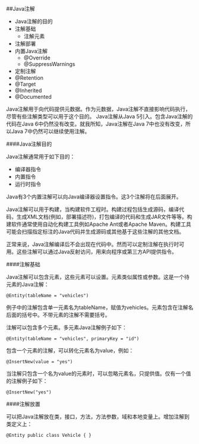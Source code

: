 ##Java注解

- Java注解的目的
- 注解基础
  - 注解元素
- 注解部署
- 内置Java注解
  - @Override
  - @SuppressWarnings
- 定制注解
 - @Retention
 - @Target
 - @Inherited
 - @Documented

Java注解用于向代码提供元数据。作为元数据，Java注解不直接影响代码执行，尽管有些注解类型可以用于这个目的。
Java注解从Java 5引入。包含Java注解的代码在Java 6中仍然没有改变。就我所知，Java注解在Java 7中也没有改变，所以Java 7中仍然可以继续使用注解。

####Java注解目的

Java注解通常用于如下目的：

- 编译器指令
- 内置指令
- 运行时指令

Java有3个内置注解可以向Java编译器设置指令。这3个注解将在后面展开。

Java注解可以用于构建，当构建软件工程时。构建过程包括生成源码，编译代码，生成XML文档(例如，部署描述符)，打包编译的代码和生成JAR文件等等。构建软件通常使用自动化构建工具例如Apache Ant或者Apache Maven。构建工具可能会扫描指定标注的Java代码并生成源码或其他基于这些注解的其他文档。

正常来说，Java注解编译后不会出现在代码中。然而可以定制注解在执行时可用。这些注解可以通过Java反射访问，用来向程序或第三方API提供指令。

####注解基础

Java注解可以包含元素，这些元素可以设置。元素类似属性或参数。这是一个待元素的Java注解：

 `@Entity(tableName = "vehicles")`

例子中的注解包含单一元素名为tableName，赋值为vehicles。元素包含在注解名后面的括号中。不带元素的注解不需要括号。

注解可以包含多个元素。多元素Java注解例子如下：

 `@Entity(tableName = "vehicles", primaryKey = "id")`

包含一个元素的注解，可以转化元素名为value，例如：

`@InsertNew(value = "yes")`

当注解只包含一个名为value的元素时，可以忽略元素名，只提供值。仅有一个值的注解例子如下：

`@InsertNew("yes")`

####注解放置

可以把Java注解放在类，接口，方法，方法参数，域和本地变量上。增加注解到类定义上：

`@Entity
public class Vehicle {
}`

